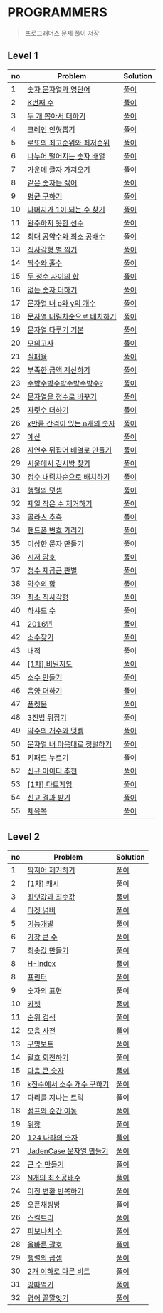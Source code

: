 # PROGRAMMERS 
> 프로그래머스 문제 풀이 저장

## Level 1
no|Problem|Solution
---|---|---
1|[숫자 문자열과 영단어](https://programmers.co.kr/learn/courses/30/lessons/81301?language=javascript)|[풀이](./Level_1/숫자문자열과영단어/solution.js)
2|[K번째 수](https://programmers.co.kr/learn/courses/30/lessons/42748?language=javascript)|[풀이](./Level_1/K번째수/solution.js)
3|[두 개 뽑아서 더하기](https://programmers.co.kr/learn/courses/30/lessons/68644?language=javascript)|[풀이](./Level_1/두개뽑아서더하기/solution.js)
4|[크레인 인형뽑기](https://programmers.co.kr/learn/courses/30/lessons/64061?language=javascript)|[풀이](./Level_1/크레인인형뽑기/solution.js)
5|[로또의 최고순위와 최저순위](https://programmers.co.kr/learn/courses/30/lessons/77484?language=javascript)|[풀이](./Level_1/로또의최고순위와최저순위/solution.js)
6|[나누어 떨어지는 숫자 배열](https://programmers.co.kr/learn/courses/30/lessons/12910?language=javascript)|[풀이](./Level_1/나누어떨어지는숫자배열/solution.js)
7|[가운데 글자 가져오기](https://programmers.co.kr/learn/courses/30/lessons/12903?language=javascript)|[풀이](./Level_1/가운데글자가져오기/solution.js)
8|[같은 숫자는 싫어](https://programmers.co.kr/learn/courses/30/lessons/12906?language=javascript)|[풀이](./Level_1/같은숫자는싫어/solution.js)
9|[평균 구하기](https://programmers.co.kr/learn/courses/30/lessons/12944?language=javascript)|[풀이](./Level_1/평균구하기/solution.js)
10|[나머지가 1이 되는 수 찾기](https://programmers.co.kr/learn/courses/30/lessons/87389?language=javascript)|[풀이](./Level_1/나머지가1이되는수찾기/solution.js)
11|[완주하지 못한 선수](https://programmers.co.kr/learn/courses/30/lessons/42576?language=javascript)|[풀이](./Level_1/완주하지못한선수/solution.js)
12|[최대 공약수와 최소 공배수](https://programmers.co.kr/learn/courses/30/lessons/12940?language=javascript)|[풀이](./Level_1/최대공약수와최소공배수/solution.js)
13|[직사각형 별 찍기](https://programmers.co.kr/learn/courses/30/lessons/12969?language=javascript)|[풀이](./Level_1/직사각형별찍기/solution.js)
14|[짝수와 홀수](https://programmers.co.kr/learn/courses/30/lessons/12937?language=javascript)|[풀이](./Level_1/짝수와홀수/solution.js)
15|[두 정수 사이의 합](https://programmers.co.kr/learn/courses/30/lessons/12912?language=javascript)|[풀이](./Level_1/두정수사이의합/solution.js)
16|[없는 숫자 더하기](https://programmers.co.kr/learn/courses/30/lessons/86051?language=javascript)|[풀이](./Level_1/없는숫자더하기/solution.js)
17|[문자열 내 p와 y의 개수](https://programmers.co.kr/learn/courses/30/lessons/12916?language=javascript)|[풀이](./Level_1/문자열내p와y의개수/solution.js)
18|[문자열 내림차순으로 배치하기](https://programmers.co.kr/learn/courses/30/lessons/12917?language=javascript)|[풀이](./Level_1/문자열내림차수능로배치하기/solution.js)
19|[문자열 다루기 기본](https://programmers.co.kr/learn/courses/30/lessons/12918?language=javascript)|[풀이](./Level_1/문자열다루기기본/solution.js)
20|[모의고사](https://programmers.co.kr/learn/courses/30/lessons/42840?language=javascript)|[풀이](./Level_1/모의고사/solution.js)
21|[실패율](https://programmers.co.kr/learn/courses/30/lessons/42889?language=javascript)|[풀이](./Level_1/실패율/solution.js)
22|[부족한 금액 계산하기](https://programmers.co.kr/learn/courses/30/lessons/82612?language=javascript)|[풀이](./Level_1/부족한금액계산하기/solution.js)
23|[수박수박수박수박수박수?](https://programmers.co.kr/learn/courses/30/lessons/12922?language=javascript)|[풀이](./Level_1/수박수박수박수박수박수/solution.js)
24|[문자열을 정수로 바꾸기](https://programmers.co.kr/learn/courses/30/lessons/12925?language=javascript)|[풀이](./Level_1/문자열을정수로바꾸기/solution.js)
25|[자릿수 더하기](https://programmers.co.kr/learn/courses/30/lessons/12931?language=javascript)|[풀이](./Level_1/자릿수더하기/solution.js)
26|[x만큼 간격이 있는 n개의 숫자](https://programmers.co.kr/learn/courses/30/lessons/12954?language=javascript)|[풀이](./Level_1/x만큼간격이있는n개의숫자/solution.js)
27|[예산](https://programmers.co.kr/learn/courses/30/lessons/12982?language=javascript)|[풀이](./Level_1/예산/solution.js)
28|[자연수 뒤집어 배열로 만들기](https://programmers.co.kr/learn/courses/30/lessons/12932?language=javascript)|[풀이](./Level_1/자연수뒤집어배열로만들기/solution.js)
29|[서울에서 김서방 찾기](https://programmers.co.kr/learn/courses/30/lessons/12919?language=javascript)|[풀이](./Level_1/서울에서김서방찾기/solution.js)
30|[정수 내림차순으로 배치하기](https://programmers.co.kr/learn/courses/30/lessons/12933?language=javascript)|[풀이](./Level_1/정수내림차순으로배치하기/solution.js)
31|[행렬의 덧셈](https://programmers.co.kr/learn/courses/30/lessons/12950?language=javascript)|[풀이](./Level_1/행렬의덧셈/solution.js)
32|[제일 작은 수 제거하기](https://programmers.co.kr/learn/courses/30/lessons/12935?language=javascript)|[풀이](./Level_1/제일작은수제거하기/solution.js)
33|[콜라츠 추측](https://programmers.co.kr/learn/courses/30/lessons/12943?language=javascript)|[풀이](./Level_1/콜라츠추측/solution.js)
34|[핸드폰 번호 가리기](https://programmers.co.kr/learn/courses/30/lessons/12948?language=javascript)|[풀이](./Level_1/핸드폰번호가리기/solution.js)
35|[이상한 문자 만들기](https://programmers.co.kr/learn/courses/30/lessons/12930?language=javascript)|[풀이](./Level_1/이상한문자만들기/solution.js)
36|[시저 암호](https://programmers.co.kr/learn/courses/30/lessons/12926?language=javascript)|[풀이](./Level_1/시저암호/solution.js)
37|[정수 제곱근 판별](https://programmers.co.kr/learn/courses/30/lessons/12934?language=javascript)|[풀이](./Level_1/정수제곱근판별/solution.js)
38|[약수의 합](https://programmers.co.kr/learn/courses/30/lessons/12928?language=javascript)|[풀이](./Level_1/약수의합/solution.js)
39|[최소 직사각형](https://programmers.co.kr/learn/courses/30/lessons/86491?language=javascript)|[풀이](./Level_1/최소직사각형/solution.js)
40|[하샤드 수](https://programmers.co.kr/learn/courses/30/lessons/12947?language=javascript)|[풀이](./Level_1/하샤드수/solution.js)
41|[2016년](https://programmers.co.kr/learn/courses/30/lessons/12901?language=javascript)|[풀이](./Level_1/2016년/solution.js)
42|[소수찾기](https://programmers.co.kr/learn/courses/30/lessons/12921?language=javascript)|[풀이](./Level_1/소수찾기/solution.js)
43|[내적](https://programmers.co.kr/learn/courses/30/lessons/70128?language=javascript)|[풀이](./Level_1/내적/solution.js)
44|[[1차] 비밀지도](https://programmers.co.kr/learn/courses/30/lessons/17681?language=javascript)|[풀이](./Level_1/[1차]비밀지도/solution.js)
45|[소수 만들기](https://programmers.co.kr/learn/courses/30/lessons/12977?language=javascript)|[풀이](./Level_1/소수만들기/solution.js)
46|[음양 더하기](https://programmers.co.kr/learn/courses/30/lessons/76501?language=javascript)|[풀이](./Level_1/음양더하기/solution.js)
47|[폰켓몬](https://programmers.co.kr/learn/courses/30/lessons/1845?language=javascript)|[풀이](./Level_1/폰켓몬/solution.js)
48|[3진법 뒤집기](https://programmers.co.kr/learn/courses/30/lessons/68935?language=javascript)|[풀이](./Level_1/3진법뒤집기/solution.js)
49|[약수의 개수와 덧셈](https://programmers.co.kr/learn/courses/30/lessons/77884?language=javascript)|[풀이](./Level_1/약수의개수와덧셈/solution.js)
50|[문자열 내 마음대로 정럴하기](https://programmers.co.kr/learn/courses/30/lessons/12915?language=javascript)|[풀이](./Level_1/문자열내마음대로정렬하기/solution.js)
51|[키패드 누르기](https://programmers.co.kr/learn/courses/30/lessons/67256?language=javascript)|[풀이](./Level_1/키패드누르기/solution.js)
52|[신규 아이디 추천](https://programmers.co.kr/learn/courses/30/lessons/72410?language=javascript)|[풀이](./Level_1/신규아이디추천/solution.js)
53|[[1차] 다트게임](https://programmers.co.kr/learn/courses/30/lessons/17682?language=javascript)|[풀이](./Level_1/[1차]다트게임/solution.js)
54|[신고 결과 받기](https://programmers.co.kr/learn/courses/30/lessons/92334?language=javascript)|[풀이](./Level_1/신고결과받기/solution.js)
55|[체육복](https://programmers.co.kr/learn/courses/30/lessons/42862?language=javascript)|[풀이](./Level_1/체육복/solution.js)

## Level 2
no|Problem|Solution
---|---|---
1|[짝지어 제거하기](https://programmers.co.kr/learn/courses/30/lessons/12973?language=javascript)|[풀이](./Level_2/짝지어제거하기/solution.js)
2|[[1차] 캐시](https://programmers.co.kr/learn/courses/30/lessons/17680?language=javascript)|[풀이](./Level_2/[1차]캐시/solution.js)
3|[최댓값과 최솟값](https://programmers.co.kr/learn/courses/30/lessons/12939?language=javascript)|[풀이](./Level_2/최댓값과최솟값/solution.js)
4|[타겟 넘버](https://programmers.co.kr/learn/courses/30/lessons/43165?language=javascript)|[풀이](./Level_2/타겟넘버/solution.js)
5|[기능개발](https://programmers.co.kr/learn/courses/30/lessons/42586?language=javascript)|[풀이](./Level_2/기능개발/solution.js)
6|[가장 큰 수](https://programmers.co.kr/learn/courses/30/lessons/42746?language=javascript)|[풀이](./Level_2/가장큰수/solution.js)
7|[최솟값 만들기](https://programmers.co.kr/learn/courses/30/lessons/12941?language=javascript)|[풀이](./Level_2/최솟값만들기/solution.js)
8|[H-Index](https://programmers.co.kr/learn/courses/30/lessons/42747?language=javascript)|[풀이](./Level_2/H-Index/solution.js)
8|[프린터](https://programmers.co.kr/learn/courses/30/lessons/42587?language=javascript)|[풀이](./Level_2/프린터/solution.js)
9|[숫자의 표현](https://programmers.co.kr/learn/courses/30/lessons/12924?language=javascript)|[풀이](./Level_2/숫자의표현/solution.js)
10|[카펫](https://programmers.co.kr/learn/courses/30/lessons/42842?language=javascript)|[풀이](./Level_2/카펫/solution.js)
11|[순위 검색](https://programmers.co.kr/learn/courses/30/lessons/72412?language=javascript)|[풀이](./Level_2/순위검색/solution.js)
12|[모음 사전](https://programmers.co.kr/learn/courses/30/lessons/84512?language=javascript)|[풀이](./Level_2/모음사전/solution.js)
13|[구명보트](https://programmers.co.kr/learn/courses/30/lessons/42885?language=javascript)|[풀이](./Level_2/구명보트/solution.js)
14|[괄호 회전하기](https://programmers.co.kr/learn/courses/30/lessons/76502?language=javascript)|[풀이](./Level_2/괄호회전하기/solution.js)
15|[다음 큰 숫자](https://programmers.co.kr/learn/courses/30/lessons/12911?language=javascript)|[풀이](./Level_2/다음큰숫자/solution.js)
16|[k진수에서 소수 개수 구하기](https://programmers.co.kr/learn/courses/30/lessons/92335?language=javascript)|[풀이](./Level_2/k진수에서소수개수구하기/solution.js)
17|[다리를 지나는 트럭](https://programmers.co.kr/learn/courses/30/lessons/42583?language=javascript)|[풀이](./Level_2/다리를지나는트럭/solution.js)
18|[점프와 순간 이동](https://programmers.co.kr/learn/courses/30/lessons/12980?language=javascript)|[풀이](./Level_2/점프와순간이동/solution.js)
19|[위장](https://programmers.co.kr/learn/courses/30/lessons/42578?language=javascript)|[풀이](./Level_2/위장/solution.js)
20|[124 나라의 숫자](https://programmers.co.kr/learn/courses/30/lessons/12899?language=javascript)|[풀이](./Level_2/124나라의숫자/solution.js)
21|[JadenCase 문자열 만들기](https://programmers.co.kr/learn/courses/30/lessons/12951?language=javascript)|[풀이](./Level_2/JadenCase문자열만들기/solution.js)
22|[큰 수 만들기](https://programmers.co.kr/learn/courses/30/lessons/42883?language=javascript)|[풀이](./Level_2/큰수만들기/solution.js)
23|[N개의 최소공배수](https://programmers.co.kr/learn/courses/30/lessons/12953?language=javascript)|[풀이](./Level_2/N개의최소공배수/solution.js)
24|[이진 변환 반복하기](https://programmers.co.kr/learn/courses/30/lessons/70129?language=javascript)|[풀이](./Level_2/이진변환반복하기/solution.js)
25|[오픈채팅방](https://programmers.co.kr/learn/courses/30/lessons/42888?language=javascript)|[풀이](./Level_2/오픈채팅방/solution.js)
26|[스킬트리](https://programmers.co.kr/learn/courses/30/lessons/49993?language=javascript)|[풀이](./Level_2/스킬트리/solution.js)
27|[피보나치 수](https://programmers.co.kr/learn/courses/30/lessons/12945?language=javascript)|[풀이](./Level_2/피보나치수/solution.js)
28|[올바른 괄호](https://programmers.co.kr/learn/courses/30/lessons/12909?language=javascript)|[풀이](./Level_2/올바른괄호/solution.js)
29|[행렬의 곱셈](https://programmers.co.kr/learn/courses/30/lessons/12949?language=javascript)|[풀이](./Level_2/행렬의곱셈/solution.js)
30|[2개 이하로 다른 비트](https://programmers.co.kr/learn/courses/30/lessons/77885?language=javascript)|[풀이](./Level_2/2개이하로다른비트/solution.js)
31|[땅따먹기](https://programmers.co.kr/learn/courses/30/lessons/12913?language=javascript)|[풀이](./Level_2/땅따먹기/solution.js)
32|[영어 끝말잇기](https://programmers.co.kr/learn/courses/30/lessons/12981?language=javascript)|[풀이](./Level_2/영어끝말잇기/solution.js)